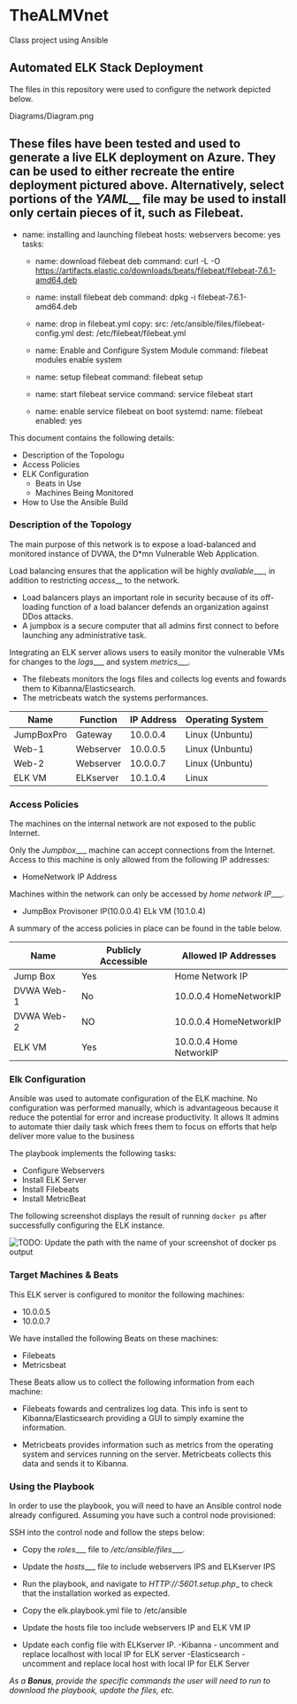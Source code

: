 # TheALMVnet
Class project using Ansible
## Automated ELK Stack Deployment

The files in this repository were used to configure the network depicted below.

Diagrams/Diagram.png

These files have been tested and used to generate a live ELK deployment on Azure. They can be used to either recreate the entire deployment pictured above. Alternatively, select portions of the _YAML___ file may be used to install only certain pieces of it, such as Filebeat.
---
  - name: installing and launching filebeat
    hosts: webservers
    become: yes
    tasks:

    - name: download filebeat deb
      command: curl -L -O https://artifacts.elastic.co/downloads/beats/filebeat/filebeat-7.6.1-amd64.deb

    - name: install filebeat deb
      command: dpkg -i filebeat-7.6.1-amd64.deb

    - name: drop in filebeat.yml
      copy:
        src: /etc/ansible/files/filebeat-config.yml
        dest: /etc/filebeat/filebeat.yml

    - name: Enable and Configure System Module
      command: filebeat modules enable system

    - name: setup filebeat
      command: filebeat setup

    - name: start filebeat service
      command: service filebeat start

    - name: enable service filebeat on boot
      systemd:
        name: filebeat
        enabled: yes


This document contains the following details:
- Description of the Topologu
- Access Policies
- ELK Configuration
  - Beats in Use
  - Machines Being Monitored
- How to Use the Ansible Build


### Description of the Topology

The main purpose of this network is to expose a load-balanced and monitored instance of DVWA, the D*mn Vulnerable Web Application.

Load balancing ensures that the application will be highly _avaliable____, in addition to restricting _access___ to the network.
- Load balancers plays an important role in security because of its off-loading function of a load balancer defends an organization against DDos attacks.
- A jumpbox is a secure computer that all admins first connect to before launching any administrative task.

Integrating an ELK server allows users to easily monitor the vulnerable VMs for changes to the _logs____ and system _metrics____.
- The filebeats monitors the logs files and collects log events and fowards them to Kibanna/Elasticsearch. 
- The metricbeats watch the systems performances.


| Name     | Function | IP Address | Operating System |
|----------|----------|------------|------------------|
|JumpBoxPro| Gateway  | 10.0.0.4   | Linux (Unbuntu)  |
| Web-1    |Webserver | 10.0.0.5   | Linux (Unbuntu)  |
| Web-2    |Webserver | 10.0.0.7   | Linux (Unbuntu)  |
| ELK VM   |ELKserver | 10.1.0.4   | Linux            |

### Access Policies

The machines on the internal network are not exposed to the public Internet. 

Only the _Jumpbox____ machine can accept connections from the Internet. Access to this machine is only allowed from the following IP addresses:
- HomeNetwork IP Address

Machines within the network can only be accessed by _home network IP____.
- JumpBox Provisoner IP(10.0.0.4) ELk VM (10.1.0.4)

A summary of the access policies in place can be found in the table below.

| Name     | Publicly Accessible | Allowed IP Addresses   |
|----------|---------------------|----------------------  |
| Jump Box |     Yes             |   Home Network IP      |
|DVWA Web-1|     No              |10.0.0.4 HomeNetworkIP  |
|DVWA Web-2|     NO              | 10.0.0.4 HomeNetworkIP |
|ELK VM    |     Yes             | 10.0.0.4 Home NetworkIP|
### Elk Configuration

Ansible was used to automate configuration of the ELK machine. No configuration was performed manually, which is advantageous because it reduce the potential for error and increase productivity. It allows It admins to automate thier daily task which frees them to focus on efforts that help deliver more value to the business


The playbook implements the following tasks:
- Configure Webservers
- Install ELK Server
- Install Filebeats
- Install MetricBeat

The following screenshot displays the result of running `docker ps` after successfully configuring the ELK instance.

![TODO: Update the path with the name of your screenshot of docker ps output](Images/docker_ps_output.png)

### Target Machines & Beats
This ELK server is configured to monitor the following machines:
- 10.0.0.5
- 10.0.0.7

We have installed the following Beats on these machines:
- Filebeats
- Metricsbeat

These Beats allow us to collect the following information from each machine:
- Filebeats fowards and centralizes log data. This info is sent to Kibanna/Elasticsearch providing a GUI to simply examine the information.

- Metricbeats provides information such as metrics from the operating system and services running on the server. Metricbeats collects this data and sends it to Kibanna.

### Using the Playbook
In order to use the playbook, you will need to have an Ansible control node already configured. Assuming you have such a control node provisioned: 

SSH into the control node and follow the steps below:
- Copy the _roles____ file to _/etc/ansible/files____.
- Update the _hosts____ file to include webservers IPS and ELKserver IPS
- Run the playbook, and navigate to _HTTP://<ElkVMIP>:5601.setup.php__ to check that the installation worked as expected.


- Copy the elk.playbook.yml file to /etc/ansible 
- Update the hosts file too include webservers IP and ELK VM IP
- Update each config file with ELKserver IP.
    -Kibanna - uncomment and replace localhost with local IP for ELK server
    -Elasticsearch - uncomment and replace local host with local IP for ELK Server


_As a **Bonus**, provide the specific commands the user will need to run to download the playbook, update the files, etc._

